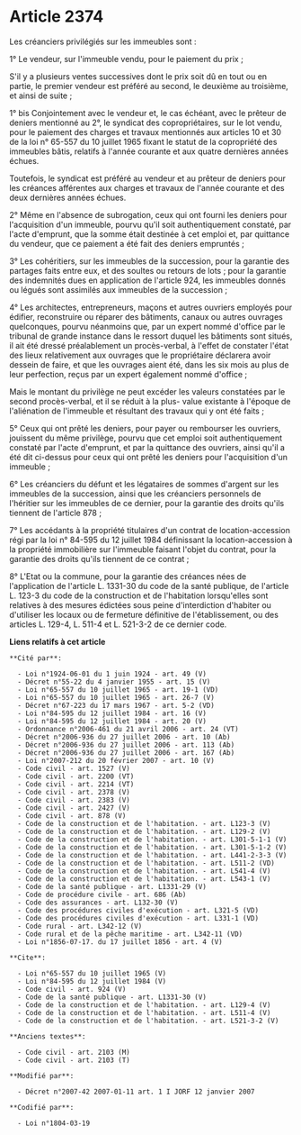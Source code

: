 # Article 2374

Les créanciers privilégiés sur les immeubles sont : 

1° Le vendeur, sur l'immeuble vendu, pour le paiement du prix ; 

S'il y a plusieurs ventes successives dont le prix soit dû en tout ou en partie, le premier vendeur est préféré au second, le
deuxième au troisième, et ainsi de suite ; 

1° bis Conjointement avec le vendeur et, le cas échéant, avec le prêteur de deniers mentionné au 2°, le syndicat des
copropriétaires, sur le lot vendu, pour le paiement des charges et travaux mentionnés aux articles 10 et 30 de la loi n°
65-557 du 10 juillet 1965 fixant le statut de la copropriété des immeubles bâtis, relatifs à l'année courante et aux quatre
dernières années échues. 

Toutefois, le syndicat est préféré au vendeur et au prêteur de deniers pour les créances afférentes aux charges et travaux de
l'année courante et des deux dernières années échues. 

2° Même en l'absence de subrogation, ceux qui ont fourni les deniers pour l'acquisition d'un immeuble, pourvu qu'il soit
authentiquement constaté, par l'acte d'emprunt, que la somme était destinée à cet emploi et, par quittance du vendeur, que ce
paiement a été fait des deniers empruntés ; 

3° Les cohéritiers, sur les immeubles de la succession, pour la garantie des partages faits entre eux, et des soultes ou
retours de lots ; pour la garantie des indemnités dues en application de l'article 924, les immeubles donnés ou légués sont
assimilés aux immeubles de la succession ; 

4° Les architectes, entrepreneurs, maçons et autres ouvriers employés pour édifier, reconstruire ou réparer des bâtiments,
canaux ou autres ouvrages quelconques, pourvu néanmoins que, par un expert nommé d'office par le tribunal de grande instance
dans le ressort duquel les bâtiments sont situés, il ait été dressé préalablement un procès-verbal, à l'effet de constater
l'état des lieux relativement aux ouvrages que le propriétaire déclarera avoir dessein de faire, et que les ouvrages aient
été, dans les six mois au plus de leur perfection, reçus par un expert également nommé d'office ; 

Mais le montant du privilège ne peut excéder les valeurs constatées par le second procès-verbal, et il se réduit à la plus-
value existante à l'époque de l'aliénation de l'immeuble et résultant des travaux qui y ont été faits ; 

5° Ceux qui ont prêté les deniers, pour payer ou rembourser les ouvriers, jouissent du même privilège, pourvu que cet emploi
soit authentiquement constaté par l'acte d'emprunt, et par la quittance des ouvriers, ainsi qu'il a été dit ci-dessus pour
ceux qui ont prêté les deniers pour l'acquisition d'un immeuble ; 

6° Les créanciers du défunt et les légataires de sommes d'argent sur les immeubles de la succession, ainsi que les créanciers
personnels de l'héritier sur les immeubles de ce dernier, pour la garantie des droits qu'ils tiennent de l'article 878 ; 

7° Les accédants à la propriété titulaires d'un contrat de location-accession régi par la loi n° 84-595 du 12 juillet 1984
définissant la location-accession à la propriété immobilière sur l'immeuble faisant l'objet du contrat, pour la garantie des
droits qu'ils tiennent de ce contrat ; 

8° L'Etat ou la commune, pour la garantie des créances nées de l'application de l'article L. 1331-30 du code de la santé
publique, de l'article L. 123-3 du code de la construction et de l'habitation lorsqu'elles sont relatives à des mesures
édictées sous peine d'interdiction d'habiter ou d'utiliser les locaux ou de fermeture définitive de l'établissement, ou des
articles L. 129-4, 
L. 511-4 et L. 521-3-2 de ce dernier code.

**Liens relatifs à cet article**

	**Cité par**:

	  - Loi n°1924-06-01 du 1 juin 1924 - art. 49 (V)
	  - Décret n°55-22 du 4 janvier 1955 - art. 15 (V)
	  - Loi n°65-557 du 10 juillet 1965 - art. 19-1 (VD)
	  - Loi n°65-557 du 10 juillet 1965 - art. 26-7 (V)
	  - Décret n°67-223 du 17 mars 1967 - art. 5-2 (VD)
	  - Loi n°84-595 du 12 juillet 1984 - art. 16 (V)
	  - Loi n°84-595 du 12 juillet 1984 - art. 20 (V)
	  - Ordonnance n°2006-461 du 21 avril 2006 - art. 24 (VT)
	  - Décret n°2006-936 du 27 juillet 2006 - art. 10 (Ab)
	  - Décret n°2006-936 du 27 juillet 2006 - art. 113 (Ab)
	  - Décret n°2006-936 du 27 juillet 2006 - art. 167 (Ab)
	  - Loi n°2007-212 du 20 février 2007 - art. 10 (V)
	  - Code civil - art. 1527 (V)
	  - Code civil - art. 2200 (VT)
	  - Code civil - art. 2214 (VT)
	  - Code civil - art. 2378 (V)
	  - Code civil - art. 2383 (V)
	  - Code civil - art. 2427 (V)
	  - Code civil - art. 878 (V)
	  - Code de la construction et de l'habitation. - art. L123-3 (V)
	  - Code de la construction et de l'habitation. - art. L129-2 (V)
	  - Code de la construction et de l'habitation. - art. L301-5-1-1 (V)
	  - Code de la construction et de l'habitation. - art. L301-5-1-2 (V)
	  - Code de la construction et de l'habitation. - art. L441-2-3-3 (V)
	  - Code de la construction et de l'habitation. - art. L511-2 (VD)
	  - Code de la construction et de l'habitation. - art. L541-4 (V)
	  - Code de la construction et de l'habitation. - art. L543-1 (V)
	  - Code de la santé publique - art. L1331-29 (V)
	  - Code de procédure civile - art. 686 (Ab)
	  - Code des assurances - art. L132-30 (V)
	  - Code des procédures civiles d'exécution - art. L321-5 (VD)
	  - Code des procédures civiles d'exécution - art. L331-1 (VD)
	  - Code rural - art. L342-12 (V)
	  - Code rural et de la pêche maritime - art. L342-11 (VD)
	  - Loi n°1856-07-17. du 17 juillet 1856 - art. 4 (V)

	**Cite**:

	  - Loi n°65-557 du 10 juillet 1965 (V)
	  - Loi n°84-595 du 12 juillet 1984 (V)
	  - Code civil - art. 924 (V)
	  - Code de la santé publique - art. L1331-30 (V)
	  - Code de la construction et de l'habitation. - art. L129-4 (V)
	  - Code de la construction et de l'habitation. - art. L511-4 (V)
	  - Code de la construction et de l'habitation. - art. L521-3-2 (V)

	**Anciens textes**:

	  - Code civil - art. 2103 (M)
	  - Code civil - art. 2103 (T)

	**Modifié par**:

	  - Décret n°2007-42 2007-01-11 art. 1 I JORF 12 janvier 2007

	**Codifié par**:

	  - Loi n°1804-03-19
